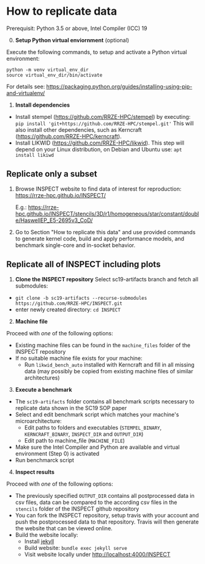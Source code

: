 
# How to replicate data

Prerequisit: Python 3.5 or above, Intel Compiler (ICC) 19

0. __Setup Python virtual enviornment__ (optional)

  Execute the following commands, to setup and activate a Python virtual environment:
  ```
  python -m venv virtual_env_dir
  source virtual_env_dir/bin/activate
  ```
  
  For details see: https://packaging.python.org/guides/installing-using-pip-and-virtualenv/

1. __Install dependencies__
  - Install stempel (https://github.com/RRZE-HPC/stempel) by executing:
    `pip install 'git+https://github.com/RRZE-HPC/stempel.git'`
    This will also install other dependencies, such as Kerncraft (https://github.com/RRZE-HPC/kerncraft).
  - Install LIKWID (https://github.com/RRZE-HPC/likwid).
    This step will depend on your Linux distribution, on Debian and Ubuntu use:
    `apt install likiwd`

## Replicate only a subset

1. Browse INSPECT website to find data of interest for reproduction: https://rrze-hpc.github.io/INSPECT/

   E.g.: https://rrze-hpc.github.io/INSPECT/stencils/3D/r1/homogeneous/star/constant/double/HaswellEP_E5-2695v3_CoD/

2. Go to Section "How to replicate this data" and use provided commands to generate kernel code, build and apply performance models, and benchmark single-core and in-socket behavior.

## Replicate all of INSPECT including plots

1. __Clone the INSPECT repository__
  Select sc19-artifacts branch and fetch all submodules:
  - `git clone -b sc19-artifacts --recurse-submodules https://github.com/RRZE-HPC/INSPECT.git`
  - enter newly created directory: `cd INSPECT`

2. __Machine file__

  Proceed with _one_ of the following options:
  - Existing machine files can be found in the `machine_files` folder of the INSPECT repository
  - If no suitable machine file exists for your machine:
    - Run `likwid_bench_auto` installed with Kerncraft and fill in all missing data (may possibly be copied from existing machine files of similar architectures)

3. __Execute a benchmark__
  - The `sc19-artifacts` folder contains all benchmark scripts necessary to replicate data shown in the SC19 SOP paper
  - Select and edit benchmark script which matches your machine's microarchitecture:
    - Edit paths to folders and executables (`STEMPEL_BINARY`, `KERNCRAFT_BINARY`, `INSPECT_DIR` and `OUTPUT_DIR`)
    - Edit path to machine_file (`MACHINE_FILE`)
  - Make sure the Intel Compiler and Python are available and virtual environment (Step 0) is activated
  - Run benchmarck script

4. __Inspect results__

  Proceed with _one_ of the following options:
  - The previously specified `OUTPUT_DIR` contains all postprocessed data in csv files, data can be compared to the according csv files in the `stencils` folder of the INSPECT github repository
  - You can fork the INSPECT repository, setup travis with your account and push the postprocessed data to that repository. Travis will then generate the website that can be viewed online.
  - Build the website locally:
    - Install [jekyll](https://github.com/jekyll/jekyll)
    - Build website: `bundle exec jekyll serve`
    - Visit website locally under [http://localhost:4000/INSPECT](http://localhost:4000/INSPECT)
